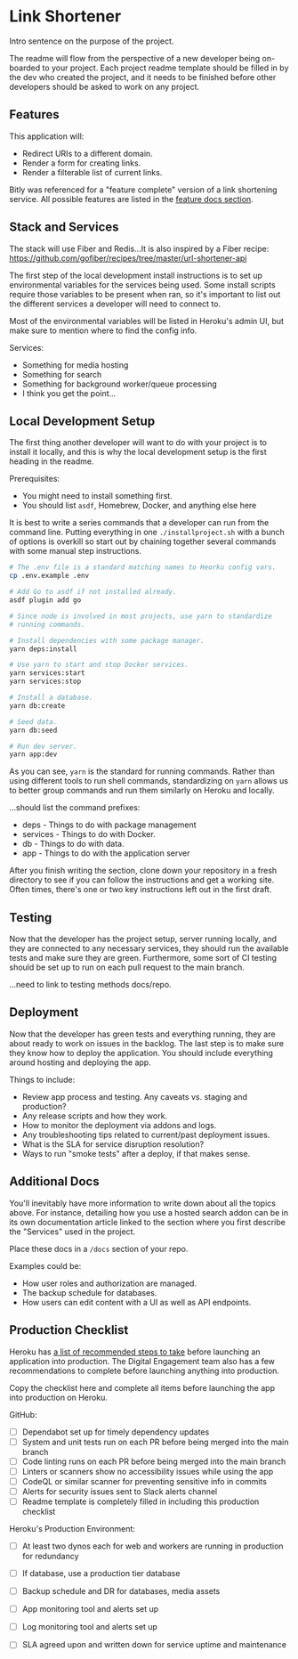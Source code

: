 # Link Shortener

Intro sentence on the purpose of the project.

The readme will flow from the perspective of a new developer being on-boarded to your project. 
Each project readme template should be filled in by the dev who created the project, and it 
needs to be finished before other developers should be asked to work on any project.

## Features

This application will:

- Redirect URIs to a different domain.
- Render a form for creating links.
- Render a filterable list of current links.

Bitly was referenced for a "feature complete" version of a link shortening service. All
possible features are listed in the [feature docs section](docs/features.md).

## Stack and Services

The stack will use Fiber and Redis...It is also inspired by a Fiber recipe:
https://github.com/gofiber/recipes/tree/master/url-shortener-api

The first step of the local development install instructions is to set up environmental 
variables for the services being used. Some install scripts require those variables to be 
present when ran, so it's important to list out the different services a developer will need 
to connect to.

Most of the environmental variables will be listed in Heroku's admin UI, but make sure to
mention where to find the config info.

Services:
- Something for media hosting
- Something for search
- Something for background worker/queue processing
- I think you get the point...

## Local Development Setup

The first thing another developer will want to do with your project is to install it locally, 
and this is why the local development setup is the first heading in the readme.

Prerequisites:
- You might need to install something first.
- You should list `asdf`, Homebrew, Docker, and anything else here

It is best to write a series commands that a developer can run from the command line. Putting 
everything in one `./installproject.sh` with a bunch of options is overkill so start out by 
chaining together several commands with some manual step instructions.

```bash
# The .env file is a standard matching names to Heorku config vars.
cp .env.example .env

# Add Go to asdf if not installed already.
asdf plugin add go

# Since node is involved in most projects, use yarn to standardize
# running commands.

# Install dependencies with some package manager.
yarn deps:install

# Use yarn to start and stop Docker services.
yarn services:start
yarn services:stop

# Install a database.
yarn db:create

# Seed data.
yarn db:seed

# Run dev server.
yarn app:dev
```

As you can see, `yarn` is the standard for running commands. Rather than using different tools 
to run shell commands, standardizing on `yarn` allows us to better group commands and run 
them similarly on Heroku and locally.

...should list the command prefixes:
- deps - Things to do with package management
- services - Things to do with Docker.
- db - Things to do with data.
- app - Things to do with the application server

After you finish writing the section, clone down your repository in a fresh directory to see 
if you can follow the instructions and get a working site. Often times, there's one or two 
key instructions left out in the first draft.

## Testing

Now that the developer has the project setup, server running locally, and they are connected
to any necessary services, they should run the available tests and make sure they are green.
Furthermore, some sort of CI testing should be set up to run on each pull request to the 
main branch.

...need to link to testing methods docs/repo.

## Deployment

Now that the developer has green tests and everything running, they are about ready to work
on issues in the backlog. The last step is to make sure they know how to deploy the 
application. You should include everything around hosting and deploying the app.

Things to include:
- Review app process and testing. Any caveats vs. staging and production?
- Any release scripts and how they work.
- How to monitor the deployment via addons and logs.
- Any troubleshooting tips related to current/past deployment issues.
- What is the SLA for service disruption resolution?
- Ways to run "smoke tests" after a deploy, if that makes sense.

## Additional Docs

You'll inevitably have more information to write down about all the topics above. For instance,
detailing how you use a hosted search addon can be in its own documentation article linked to
the section where you first describe the "Services" used in the project.

Place these docs in a `/docs` section of your repo.

Examples could be:
- How user roles and authorization are managed.
- The backup schedule for databases.
- How users can edit content with a UI as well as API endpoints.

## Production Checklist

Heroku has [a list of recommended steps to take](https://devcenter.heroku.com/articles/production-check) 
before launching an application into production. The Digital Engagement team also has a few 
recommendations to complete before launching anything into production.

Copy the checklist here and complete all items before launching the app into production on 
Heroku.

GitHub:
- [ ] Dependabot set up for timely dependency updates
- [ ] System and unit tests run on each PR before being merged into the main branch
- [ ] Code linting runs on each PR before being merged into the main branch
- [ ] Linters or scanners show no accessibility issues while using the app
- [ ] CodeQL or similar scanner for preventing sensitive info in commits
- [ ] Alerts for security issues sent to Slack alerts channel
- [ ] Readme template is completely filled in including this production checklist

Heroku's Production Environment:
- [ ] At least two dynos each for web and workers are running in production for 
  redundancy
- [ ] If database, use a production tier database
- [ ] Backup schedule and DR for databases, media assets
- [ ] App monitoring tool and alerts set up
- [ ] Log monitoring tool and alerts set up
- [ ] SLA agreed upon and written down for service uptime and maintenance


